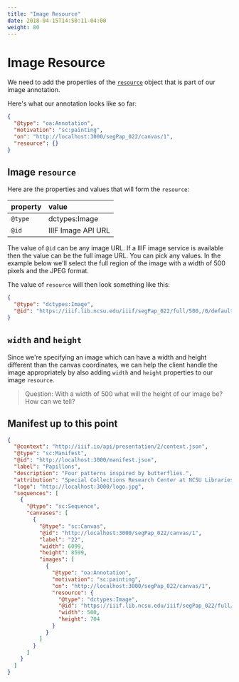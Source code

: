 ```yaml
---
title: "Image Resource"
date: 2018-04-15T14:50:11-04:00
weight: 80
---
```


# Image Resource

We need to add the properties of the [`resource`](http://iiif.io/api/presentation/2.1/#image-resources) object that is part of our image annotation.

Here's what our annotation looks like so far:

```json
{
  "@type": "oa:Annotation",
  "motivation": "sc:painting",
  "on": "http://localhost:3000/segPap_022/canvas/1",
  "resource": {}
}
```

## Image `resource`

Here are the properties and values that will form the `resource`:

| property | value              |
|:---------|:-------------------|
| `@type`  | dctypes:Image      |
| `@id`    | IIIF Image API URL |

The value of `@id` can be any image URL. If a IIIF image service is available then the value can be the full image URL. You can pick any values. In the example below we'll select the full region of the image with a width of 500 pixels and the JPEG format.

The value of `resource` will then look something like this:

```json
{
  "@type": "dctypes:Image",
  "@id": "https://iiif.lib.ncsu.edu/iiif/segPap_022/full/500,/0/default.jpg"
}
```

## `width` and `height`

Since we're specifying an image which can have a width and height different than the canvas coordinates, we can help the client handle the image appropriately by also adding `width` and `height` properties to our image `resource`.

> Question: With a width of 500 what will the height of our image be? How can we tell?

<!-- Answer: Calculate it with an aspect ratio calculator based on the width and height from the image info.json. Or just open up the image URL and see what it returns in the browser. 704.95 so it needs to be rounded one way or another. -->

## Manifest up to this point

```json
{
  "@context": "http://iiif.io/api/presentation/2/context.json",
  "@type": "sc:Manifest",
  "@id": "http://localhost:3000/manifest.json",
  "label": "Papillons",
  "description": "Four patterns inspired by butterflies.",
  "attribution": "Special Collections Research Center at NCSU Libraries",
  "logo": "http://localhost:3000/logo.jpg",
  "sequences": [
    {
      "@type": "sc:Sequence",
      "canvases": [
        {
          "@type": "sc:Canvas",
          "@id": "http://localhost:3000/segPap_022/canvas/1",
          "label": "22",
          "width": 6099,
          "height": 8599,
          "images": [
            {
              "@type": "oa:Annotation",
              "motivation": "sc:painting",
              "on": "http://localhost:3000/segPap_022/canvas/1",
              "resource": {
                "@type": "dctypes:Image",
                "@id": "https://iiif.lib.ncsu.edu/iiif/segPap_022/full/500,/0/default.jpg",
                "width": 500,
                "height": 704
              }
            }
          ]
        }
      ]
    }
  ]
}
```
